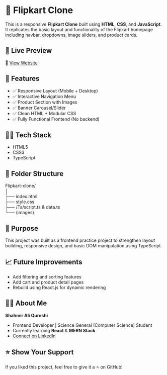 # 🛒 Flipkart Clone

This is a responsive **Flipkart Clone** built using **HTML**, **CSS**, and **JavaScript**. It replicates the basic layout and functionality of the Flipkart homepage including navbar, dropdowns, image sliders, and product cards.


## 📸 Live Preview

🚀 [View Website](https://flipkart-clone-shahmir.vercel.app)  


## 📌 Features

- ✅ Responsive Layout (Mobile + Desktop)
- ✅ Interactive Navigation Menu
- ✅ Product Section with Images
- ✅ Banner Carousel/Slider
- ✅ Clean HTML + Modular CSS
- ✅ Fully Functional Frontend (No backend)


## 🧑‍💻 Tech Stack

- HTML5  
- CSS3  
- TypeScript


## 📂 Folder Structure

Flipkart-clone/<br>
│<br>
├── index.html<br>
├── style.css<br>
├── /Ts/script.ts & data.ts <br>
└── (images)


## 🎯 Purpose

This project was built as a frontend practice project to strengthen layout building, responsive design, and basic DOM manipulation using TypeScript.


## 📈 Future Improvements

- Add filtering and sorting features
- Add cart and product detail pages
- Rebuild using React.js for dynamic rendering


## 🙋‍♂️ About Me

**Shahmir Ali Qureshi**  
- Frontend Developer | Science General (Computer Science) Student  
- Currently learning **React** & **MERN Stack**  
- [Connect on LinkedIn](https://www.linkedin.com/in/shahmir-qureshi-162200252/)


## ⭐️ Show Your Support

If you liked this project, feel free to give it a ⭐️ on GitHub!
